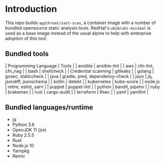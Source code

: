 # Introduction

This repo builds `appthreat/sast-scan`, a container image with a number of bundled opensource static analysis tools. RedHat's `ubi8/ubi-minimal` is used as a base image instead of the usual alpine to help with enterprise adoption of this tool.

## Bundled tools

| Programming Language | Tools |
| ansible | ansible-lint |
| aws | cfn-lint, cfn_nag |
| bash | shellcheck |
| Credential scanning | gitleaks |
| golang | gosec, staticcheck |
| java | gradle, pmd, dependency-check |
| json | jq, jsondiff, jsonschema |
| kotlin | detekt |
| kubernetes | kube-score |
| node.js | retire, eslint, yarn |
| puppet | puppet-lint |
| python | bandit, pipenv |
| ruby | brakeman |
| rust | cargo-audit |
| terraform | tfsec |
| yaml | yamllint |

## Bundled languages/runtime

- jq
- Python 3.6
- OpenJDK 11 (jre)
- Ruby 2.5.5
- Rust
- Node.js 10
- Yarnpkg
- Remic
